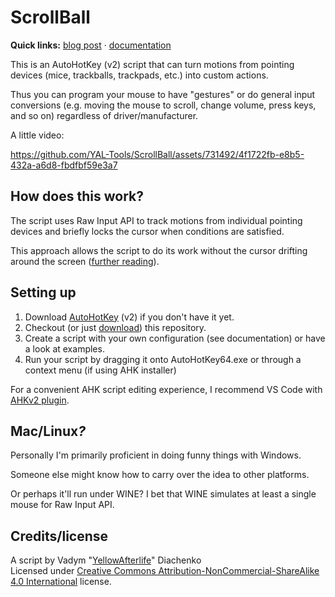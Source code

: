 # ScrollBall
**Quick links:** [blog post](https://yal.cc/scrollball) · [documentation](https://yal-tools.github.io/scrollball/)

This is an AutoHotKey (v2) script that can turn motions from pointing devices (mice, trackballs, trackpads, etc.) into custom actions.

Thus you can program your mouse to have "gestures" or do general input conversions
(e.g. moving the mouse to scroll, change volume, press keys, and so on)
regardless of driver/manufacturer.

A little video:

https://github.com/YAL-Tools/ScrollBall/assets/731492/4f1722fb-e8b5-432a-a6d8-fbdfbf59e3a7

## How does this work?
The script uses Raw Input API to track motions from individual pointing devices
and briefly locks the cursor when conditions are satisfied.

This approach allows the script to do its work without the cursor drifting around the screen
([further reading](https://yal.cc/scrollball#Research)).

## Setting up
1. Download [AutoHotKey](https://www.autohotkey.com/) (v2) if you don't have it yet.
2. Checkout (or just [download](https://github.com/YAL-Tools/ScrollBall/archive/refs/heads/main.zip)) this repository.
3. Create a script with your own configuration (see documentation) or have a look at examples.
4. Run your script by dragging it onto AutoHotKey64.exe or through a context menu (if using AHK installer)

For a convenient AHK script editing experience, I recommend VS Code
with [AHKv2 plugin](https://marketplace.visualstudio.com/items?itemName=thqby.vscode-autohotkey2-lsp).

## Mac/Linux<em>?</em>
Personally I'm primarily proficient in doing funny things with Windows.

Someone else might know how to carry over the idea to other platforms.

Or perhaps it'll run under WINE? I bet that WINE simulates at least a single mouse for Raw Input API.

## Credits/license
A script by Vadym "[YellowAfterlife](https://yal.cc)" Diachenko  
Licensed under [Creative Commons Attribution-NonCommercial-ShareAlike 4.0 International](https://creativecommons.org/licenses/by-nc-sa/4.0/) license.
